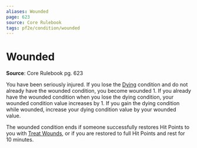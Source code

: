 ```yaml
---
aliases: Wounded
page: 623
source: Core Rulebook
tags: pf2e/condition/wounded
---
```


# Wounded

**Source**: Core Rulebook pg. 623

You have been seriously injured. If you lose the [Dying](Dying.md) condition and do not already have the wounded condition, you become wounded 1. If you already have the wounded condition when you lose the dying condition, your wounded condition value increases by 1. If you gain the dying condition while wounded, increase your dying condition value by your wounded value.

The wounded condition ends if someone successfully restores Hit Points to you with [Treat Wounds](../Rules/Actions/Treat%20Wounds.md), or if you are restored to full Hit Points and rest for 10 minutes.
